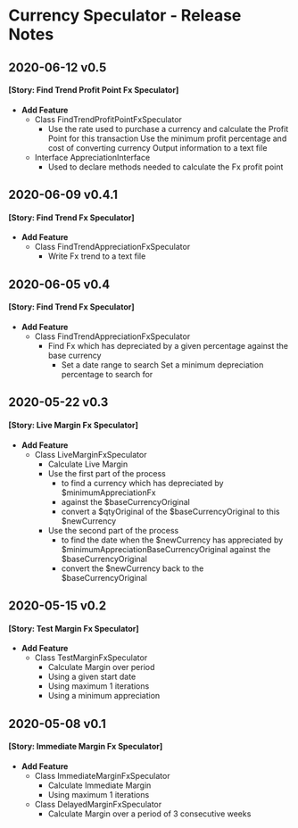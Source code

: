 # Currency Speculator - Release Notes

## 2020-06-12 v0.5
#### [Story: Find Trend Profit Point Fx Speculator]
- **Add Feature**
    - Class FindTrendProfitPointFxSpeculator
        - Use the rate used to purchase a currency and calculate the Profit Point for this transaction
          Use the minimum profit percentage and cost of converting currency
          Output information to a text file
    - Interface AppreciationInterface
        - Used to declare methods needed to calculate the Fx profit point

## 2020-06-09 v0.4.1
#### [Story: Find Trend Fx Speculator]
- **Add Feature**
     - Class FindTrendAppreciationFxSpeculator
         - Write Fx trend to a text file

## 2020-06-05 v0.4
#### [Story: Find Trend Fx Speculator]
- **Add Feature**
     - Class FindTrendAppreciationFxSpeculator
         - Find Fx which has depreciated by a given percentage against the base currency
            - Set a date range to search
              Set a minimum depreciation percentage to search for

## 2020-05-22 v0.3
#### [Story: Live Margin Fx Speculator]
- **Add Feature**
    - Class LiveMarginFxSpeculator
        - Calculate Live Margin
         - Use the first part of the process
           - to find a currency which has depreciated by $minimumAppreciationFx
           - against the $baseCurrencyOriginal
           - convert a $qtyOriginal of the $baseCurrencyOriginal to this $newCurrency
         - Use the second part of the process
           - to find the date when the $newCurrency has appreciated by $minimumAppreciationBaseCurrencyOriginal against the $baseCurrencyOriginal
           - convert the $newCurrency back to the $baseCurrencyOriginal

## 2020-05-15 v0.2
#### [Story: Test Margin Fx Speculator]
- **Add Feature**
    - Class TestMarginFxSpeculator
        - Calculate Margin over period 
        - Using a given start date
        - Using maximum 1 iterations
        - Using a minimum appreciation

## 2020-05-08 v0.1
#### [Story: Immediate Margin Fx Speculator]
- **Add Feature**
    - Class ImmediateMarginFxSpeculator
        - Calculate Immediate Margin
        - Using maximum 1 iterations
    - Class DelayedMarginFxSpeculator
       - Calculate Margin over a period of 3 consecutive weeks
